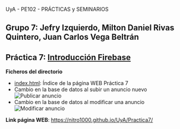 UyA - PE102 - PRÁCTICAS y SEMINARIOS
## Grupo 7: Jefry Izquierdo, Milton Daniel Rivas Quintero, Juan Carlos Vega Beltrán


## Práctica 7: [Introducción Firebase](https://nitro1000.github.io/UyA/Practica7/)

**Ficheros del directorio**
  - [index.html](https://github.com/Nitro1000/UyA/blob/master/Practica7/index.html): Índice de la página WEB Práctica 7
  - Cambio en la base de datos al subir un anuncio nuevo
    ![**Publicar anuncio**](https://github.com/Nitro1000/UyA/blob/master/Practica7/publicar-anuncio2.gif)
  - Cambio en la base de datos al modificar una anuncio
    ![**Modificar anuncio**](https://github.com/Nitro1000/UyA/blob/master/Practica7/Modificar-anuncio.gif)

**Link página WEB**: https://nitro1000.github.io/UyA/Practica7/
